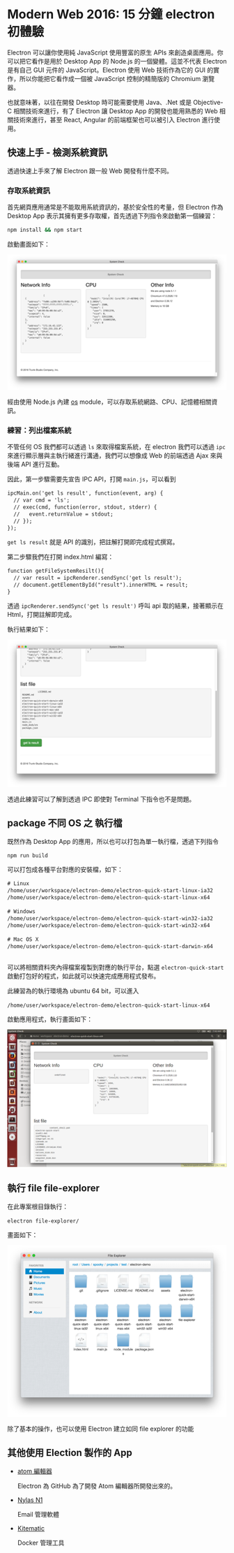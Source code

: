 # Modern Web 2016: 15 分鐘 electron 初體驗

Electron 可以讓你使用純 JavaScript 使用豐富的原生 APIs 來創造桌面應用。你可以把它看作是用於 Desktop App 的 Node.js 的一個變體。這並不代表 Electron 是有自己 GUI 元件的 JavaScript。Electron 使用 Web 技術作為它的 GUI 的實作，所以你能把它看作成一個被 JavaScript 控制的精簡版的 Chromium 瀏覽器。

也就意味著，以往在開發 Desktop 時可能需要使用 Java、.Net 或是 Objective-C 相關技術來進行，有了 Electron 讓 Desktop App 的開發也能用熟悉的 Web 相關技術來進行，甚至 React, Angular 的前端框架也可以被引入 Electron 進行使用。

## 快速上手 - 檢測系統資訊

透過快速上手來了解 Electron 跟一般 Web 開發有什麼不同。

### 存取系統資訊

首先網頁應用通常是不能取用系統資訊的，基於安全性的考量，但 Electron 作為 Desktop App 表示其擁有更多存取權，首先透過下列指令來啟動第一個練習：

```bash
npm install && npm start
```

啟動畫面如下：

![](assets/README-daf7a.png)

經由使用 Node.js 內建 [os](https://nodejs.org/api/os.html) module，可以存取系統網路、CPU、記憶體相關資訊。

### 練習：列出檔案系統

不管任何 OS 我們都可以透過 `ls` 來取得檔案系統，在 electron 我們可以透過 `ipc` 來進行顯示層與主執行緒進行溝通，我們可以想像成 Web 的前端透過 Ajax 來與後端 API 進行互動。

因此，第一步驟需要先宣告 IPC API，打開 `main.js`，可以看到

```
ipcMain.on('get ls result', function(event, arg) {
  // var cmd = 'ls';
  // exec(cmd, function(error, stdout, stderr) {
  //   event.returnValue = stdout;
  // });
});
```
`get ls result` 就是 API 的識別，把註解打開即完成程式撰寫。

第二步驟我們在打開 index.html 編寫：

```
function getFileSystemResilt(){
  // var result = ipcRenderer.sendSync('get ls result');
  // document.getElementById("result").innerHTML = result;
}
```
透過 `ipcRenderer.sendSync('get ls result')` 呼叫 api 取的結果，接著顯示在 Html，打開註解即完成。

執行結果如下：

![](assets/README-de2e6.png)

透過此練習可以了解到透過 IPC 即使對 Terminal 下指令也不是問題。

## package 不同 OS 之 執行檔

既然作為 Desktop App 的應用，所以也可以打包為單一執行檔，透過下列指令

```
npm run build
```

可以打包成各種平台對應的安裝檔，如下：

```
# Linux
/home/user/workspace/electron-demo/electron-quick-start-linux-ia32
/home/user/workspace/electron-demo/electron-quick-start-linux-x64

# Windows
/home/user/workspace/electron-demo/electron-quick-start-win32-ia32
/home/user/workspace/electron-demo/electron-quick-start-win32-x64

# Mac OS X
/home/user/workspace/electron-demo/electron-quick-start-darwin-x64


```
可以將相關資料夾內得檔案複製到對應的執行平台，點選 `electron-quick-start` 啟動打包好的程式，如此就可以快速完成應用程式發布。

此練習為的執行環境為 ubuntu 64 bit，可以進入

`/home/user/workspace/electron-demo/electron-quick-start-linux-x64`

啟動應用程式，執行畫面如下：

![](assets/README-39473.png)

## 執行 file file-explorer

在此專案根目錄執行：

`electron file-explorer/`

畫面如下：

![](assets/README-f1ddd.png)

除了基本的操作，也可以使用 Electron 建立如同 file explorer 的功能

## 其他使用 Election 製作的 App

* [atom 編輯器](https://atom.io/)

  Electron 為 GitHub 為了開發 Atom 編輯器所開發出來的。

* [Nylas N1](https://nylas.com/)

  Email 管理軟體

* [Kitematic](https://kitematic.com/)

  Docker 管理工具
